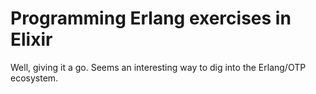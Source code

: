 # Programming Erlang exercises in Elixir

Well, giving it a go. Seems an interesting way to dig into the Erlang/OTP ecosystem.
